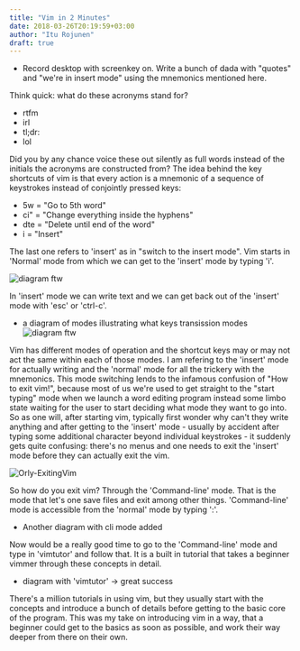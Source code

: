 ```yaml
---
title: "Vim in 2 Minutes"
date: 2018-03-26T20:19:59+03:00
author: "Itu Rojunen"
draft: true
---
```


- Record desktop with screenkey on. Write a bunch of dada with "quotes" and "we're in insert mode" using the mnemonics mentioned here.

Think quick: what do these acronyms stand for?

* rtfm
* irl
* tl;dr:
* lol

Did you by any chance voice these out silently as full words instead of the initials the acronyms are constructed from? The idea behind the key shortcuts of vim is that every action is a mnemonic of a sequence of keystrokes instead of conjointly pressed keys:

* 5w  = "Go to 5th word"
* ci" = "Change everything inside the hyphens"
* dte = "Delete until end of the word"
* i   = "Insert"

The last one refers to 'insert' as in "switch to the insert mode". Vim starts in 'Normal' mode from which we can get to the 'insert' mode by typing 'i'.

![diagram ftw](/img/vim_diagram_1st_step.png)

In 'insert' mode we can write text and we can get back out of the 'insert' mode with 'esc' or 'ctrl-c'.

- a diagram of modes illustrating what keys transission modes
![diagram ftw](/img/diagram.png)


Vim has different modes of operation and the shortcut keys may or may not act the same within each of those modes. I am refering to the 'insert' mode for actually writing and the 'normal' mode for all the trickery with the mnemonics.  This mode switching lends to the infamous confusion of "How to exit vim!", because most of us we're used to get straight to the "start typing" mode when we launch a word editing program instead some limbo state waiting for the user to start deciding what mode they want to go into. So as one will, after starting vim, typically first wonder why can't they write anything and after getting to the 'insert' mode - usually by accident
 after typing some additional character beyond individual keystrokes - it suddenly gets quite confusing: there's no menus and one needs to exit the 'insert' mode before they can actually exit the vim.

![Orly-ExitingVim](https://cdn-images-1.medium.com/max/1200/1*AD1e170YTJaiUBypv1H9Ow.jpeg)

So how do you exit vim? Through the 'Command-line' mode. That is the mode that let's one save files and exit among other things. 'Command-line' mode is accessible from the 'normal' mode by typing ':'.

- Another diagram with cli mode added

Now would be a really good time to go to the 'Command-line' mode and type in 'vimtutor' and follow that. It is a built in tutorial that takes a beginner vimmer through these concepts in detail.

- diagram with 'vimtutor' -> great success

There's a million tutorials in using vim, but they usually start with the concepts and introduce a bunch of details before getting to the basic core of the program. This was my take on introducing vim in a way, that a beginner could get to the basics as soon as possible, and work their way deeper from there on their own.
